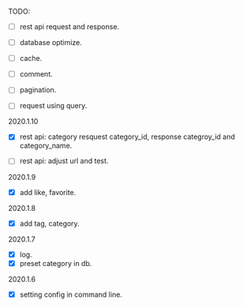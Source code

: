 TODO:
- [ ] rest api request and response.
- [ ] database optimize.
- [ ] cache.
- [ ] comment.
- [ ] pagination.
- [ ] request using query.



2020.1.10

- [x] rest api: category resquest category_id, response categroy_id and category_name.
- [ ] rest api: adjust url and test.



2020.1.9

- [x] add like, favorite.

2020.1.8
- [x] add tag, category.

2020.1.7
- [x] log.
- [x] preset category in db.

2020.1.6
- [x] setting config in command line.



